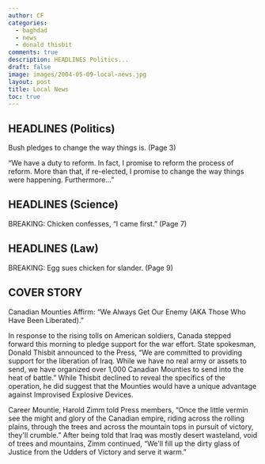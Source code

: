 ```yaml
---
author: CF
categories:
  - baghdad
  - news
  - donald thisbit
comments: true
description: HEADLINES Politics...
draft: false
image: images/2004-05-09-local-news.jpg
layout: post
title: Local News
toc: true
---
```

    
## HEADLINES (Politics)    
    
Bush pledges to change the way things is. (Page 3)    
    
“We have a duty to reform. In fact, I promise to reform the process of reform. More than that, if re-elected, I promise to change the way things were happening. Furthermore…”    
    
## HEADLINES (Science)    
    
BREAKING: Chicken confesses, “I came first.” (Page 7)    
    
## HEADLINES (Law)    
    
BREAKING: Egg sues chicken for slander. (Page 9)    
    
## COVER STORY    
    
Canadian Mounties Affirm: “We Always Get Our Enemy (AKA Those Who Have Been Liberated).”    
    
In response to the rising tolls on American soldiers, Canada stepped forward this morning to pledge support for the war effort. State spokesman, Donald Thisbit announced to the Press, “We are committed to providing support for the liberation of Iraq. While we have no real army or assets to send, we have organized over 1,000 Canadian Mounties to send into the heat of battle.” While Thisbit declined to reveal the specifics of the operation, he did suggest that the Mounties would have a unique advantage against Improvised Explosive Devices.    
    
Career Mountie, Harold Zimm told Press members, “Once the little vermin see the might and glory of the Canadian empire, riding across the rolling plains, through the trees and across the mountain tops in pursuit of victory, they'll crumble.” After being told that Iraq was mostly desert wasteland, void of trees and mountains, Zimm continued, “We'll fill up the dirty glass of Justice from the Udders of Victory and serve it warm.”    
